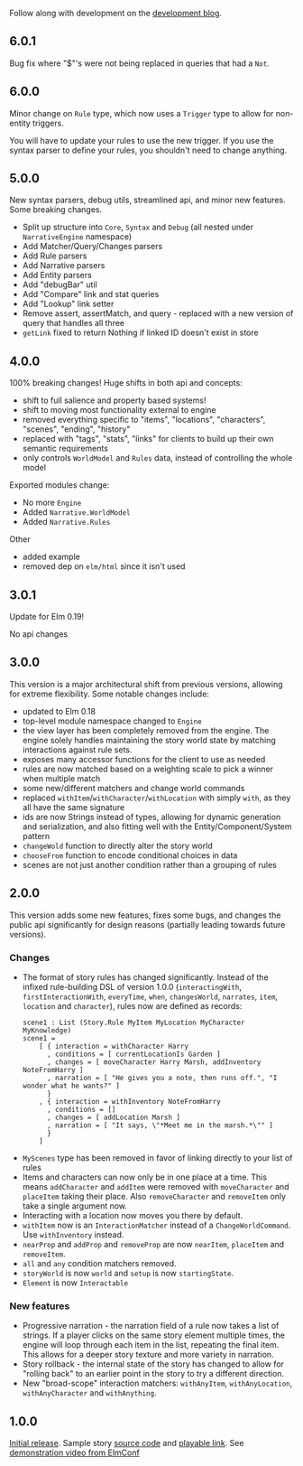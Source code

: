 Follow along with development on the [development blog](http://blog.elmnarrativeengine.com/).

## 6.0.1

Bug fix where "\$"'s were not being replaced in queries that had a `Not`.

## 6.0.0

Minor change on `Rule` type, which now uses a `Trigger` type to allow for non-entity triggers.

You will have to update your rules to use the new trigger. If you use the syntax parser to define your rules, you shouldn't need to change anything.

## 5.0.0

New syntax parsers, debug utils, streamlined api, and minor new features. Some breaking changes.

- Split up structure into `Core`, `Syntax` and `Debug` (all nested under `NarrativeEngine` namespace)
- Add Matcher/Query/Changes parsers
- Add Rule parsers
- Add Narrative parsers
- Add Entity parsers
- Add "debugBar" util
- Add "Compare" link and stat queries
- Add "Lookup" link setter
- Remove assert, assertMatch, and query - replaced with a new version of query that handles all three
- `getLink` fixed to return Nothing if linked ID doesn't exist in store

## 4.0.0

100% breaking changes! Huge shifts in both api and concepts:

- shift to full salience and property based systems!
- shift to moving most functionality external to engine
- removed everything specific to "items", "locations", "characters", "scenes", "ending", "history"
- replaced with "tags", "stats", "links" for clients to build up their own semantic requirements
- only controls `WorldModel` and `Rules` data, instead of controlling the whole model

Exported modules change:

- No more `Engine`
- Added `Narrative.WorldModel`
- Added `Narrative.Rules`

Other

- added example
- removed dep on `elm/html` since it isn't used

## 3.0.1

Update for Elm 0.19!

No api changes

## 3.0.0

This version is a major architectural shift from previous versions, allowing for extreme flexibility. Some notable changes include:

- updated to Elm 0.18
- top-level module namespace changed to `Engine`
- the view layer has been completely removed from the engine. The engine solely handles maintaining the story world state by matching interactions against rule sets.
- exposes many accessor functions for the client to use as needed
- rules are now matched based on a weighting scale to pick a winner when multiple match
- some new/different matchers and change world commands
- replaced `withItem`/`withCharacter`/`withLocation` with simply `with`, as they all have the same signature
- ids are now Strings instead of types, allowing for dynamic generation and serialization, and also fitting well with the Entity/Component/System pattern
- `changeWold` function to directly alter the story world
- `chooseFrom` function to encode conditional choices in data
- scenes are not just another condition rather than a grouping of rules

## 2.0.0

This version adds some new features, fixes some bugs, and changes the public api significantly for design reasons (partially leading towards future versions).

### Changes

- The format of story rules has changed significantly. Instead of the infixed rule-building DSL of version 1.0.0 (`interactingWith`, `firstInteractionWith`, `everyTime`, `when`, `changesWorld`, `narrates`, `item`, `location` and `character`), rules now are defined as records:

      scene1 : List (Story.Rule MyItem MyLocation MyCharacter MyKnowledge)
      scene1 =
          [ { interaction = withCharacter Harry
            , conditions = [ currentLocationIs Garden ]
            , changes = [ moveCharacter Harry Marsh, addInventory NoteFromHarry ]
            , narration = [ "He gives you a note, then runs off.", "I wonder what he wants?" ]
            }
          , { interaction = withInventory NoteFromHarry
            , conditions = []
            , changes = [ addLocation Marsh ]
            , narration = [ "It says, \"*Meet me in the marsh.*\"" ]
            }
          ]

* `MyScenes` type has been removed in favor of linking directly to your list of rules
* Items and characters can now only be in one place at a time. This means `addCharacter` and `addItem` were removed with `moveCharacter` and `placeItem` taking their place. Also `removeCharacter` and `removeItem` only take a single argument now.
* Interacting with a location now moves you there by default.
* `withItem` now is an `InteractionMatcher` instead of a `ChangeWorldCommand`. Use `withInventory` instead.
* `nearProp` and `addProp` and `removeProp` are now `nearItem`, `placeItem` and `removeItem`.
* `all` and `any` condition matchers removed.
* `storyWorld` is now `world` and `setup` is now `startingState`.
* `Element` is now `Interactable`

### New features

- Progressive narration - the narration field of a rule now takes a list of strings. If a player clicks on the same story element multiple times, the engine will loop through each item in the list, repeating the final item. This allows for a deeper story texture and more variety in narration.
- Story rollback - the internal state of the story has changed to allow for "rolling back" to an earlier point in the story to try a different direction.
- New "broad-scope" interaction matchers: `withAnyItem`, `withAnyLocation`, `withAnyCharacter` and `withAnything`.

## 1.0.0

[Initial release](http://package.elm-lang.org/packages/jschomay/elm-narrative-engine/1.0.0). Sample story [source code](https://github.com/jschomay/elm-interactive-story-starter/tree/a481a0d8a2662fe1b08a2cffff0334c9c1b74dec/src) and [playable link](http://blog.elmnarrativeengine.com/sample-stories/curse-of-the-tech-demo/). See [demonstration video from ElmConf](http://youtube.com/watch?v=t8RSxzpw1Yw)
